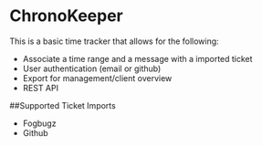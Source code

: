 ChronoKeeper
========================

This is a basic time tracker that allows for the following:

 - Associate a time range and a message with a imported ticket
 - User authentication (email or github)
 - Export for management/client overview
 - REST API  


##Supported Ticket Imports

 - Fogbugz
 - Github